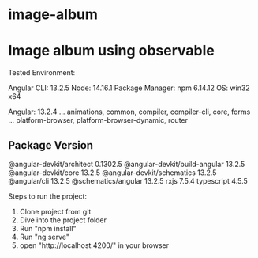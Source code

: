# image-album
# Image album using observable

Tested Environment: 

Angular CLI: 13.2.5
Node: 14.16.1
Package Manager: npm 6.14.12
OS: win32 x64

Angular: 13.2.4
... animations, common, compiler, compiler-cli, core, forms
... platform-browser, platform-browser-dynamic, router

Package                         Version
---------------------------------------------------------
@angular-devkit/architect       0.1302.5
@angular-devkit/build-angular   13.2.5
@angular-devkit/core            13.2.5
@angular-devkit/schematics      13.2.5
@angular/cli                    13.2.5
@schematics/angular             13.2.5
rxjs                            7.5.4
typescript                      4.5.5



Steps to run the project:

1. Clone project from git
2. Dive into the project folder
3. Run "npm install"
4. Run "ng serve"
5. open "http://localhost:4200/" in your browser

